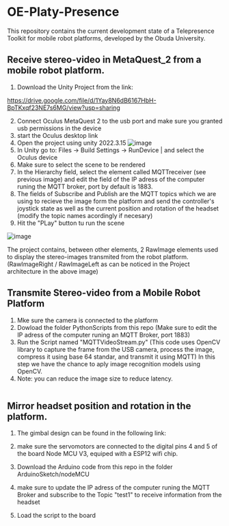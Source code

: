 # OE-Platy-Presence
This repository contains the current development state of a Telepresence Toolkit for mobile robot platforms, developed by the Obuda University. 

## Receive stereo-video in MetaQuest_2 from a mobile robot platform.



1. Download the Unity Project from the link: 

https://drive.google.com/file/d/1Yay8N6dB6167HbH-BpTKxqf23NE7s6MG/view?usp=sharing

2. Connect Oculus MetaQuest 2 to the usb port and make sure you granted usb permissions in the device
3. start the Oculus desktop link
4.  Open the project using unity 2022.3.15
   ![image](https://github.com/ricknoboa137/OE-Platy-Presence-/assets/45580543/ee550470-26d7-4c92-b97b-0c5f5d42abb8)
5. In Unity go to: Files -> Build Settings -> RunDevice | and select the Oculus device
6. Make sure to select the scene to be rendered
7. In the Hierarchy field, select the element called MQTTreceiver (see previous image) and edit the field of the IP adress of the computer runing the MQTT broker, port by default is 1883.
8. The fields of Subscribe and Publish are the MQTT topics which we are using to recieve the image form the platform and send the controller's joystick state as well as the current position and rotation of the headset (modify the topic names acordingly if necesary)
9. Hit the "PLay" button tu run the scene

![image](https://github.com/ricknoboa137/OE-Platy-Presence-/assets/45580543/d7d954e2-9bfe-4b45-bce5-5118b5cf7062)


The project contains, between other elements, 2 RawImage elements used to display the stereo-images transmited from the robot platform. (RawImageRight / RawImageLeft as can be noticed in the Project architecture in the above image)

## Transmite Stereo-video from a Mobile Robot Platform

1. Mke sure the camera is connected to the platform
2. Dowload the folder PythonScripts from this repo (Make sure to edit the IP adress of the computer runing an MQTT Broker, port 1883)
3. Run the Script named "MQTTVideoStream.py"
   (This code uses OpenCV library to capture the frame from the USB camera, process the image, compress it using base 64 standar, and transmit it using MQTT)
   In this step we have the chance to aply image recognition models using OpenCV.
5. Note: you can reduce the image size to reduce latency. 
``` www
```
## Mirror headset position and rotation in the platform. 

1. The gimbal design can be found in the following link:

2. make sure the servomotors are connected to the digital pins 4 and 5 of the board Node MCU V3, equiped with a ESP12 wifi chip.
3. Download the Arduino code from this repo in the folder ArduinoSketch/nodeMCU
4. make sure to update the IP adress of the computer runing the MQTT Broker and subscribe to the Topic "test1" to receive information from the headset
5. Load the script to the board   
